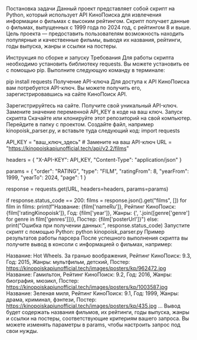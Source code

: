 Постановка задачи
Данный проект представляет собой скрипт на Python, который использует API КиноПоиска для извлечения информации о фильмах с высоким рейтингом. Скрипт получает данные о фильмах, выпущенных с 1999 года по 2024 год, с рейтингом 8 и выше. Цель проекта — предоставить пользователям возможность находить популярные и качественные фильмы, выводя их названия, рейтинги, годы выпуска, жанры и ссылки на постеры.

Инструкция по сборке и запуску
Требования
Для работы скрипта необходимо установить библиотеку requests. Вы можете установить ее с помощью pip. Выполните следующую команду в терминале:

pip install requests
Получение API-ключа
Для доступа к API КиноПоиска вам потребуется API-ключ. Вы можете получить его, зарегистрировавшись на сайте КиноПоиск API.

Зарегистрируйтесь на сайте.
Получите свой уникальный API-ключ.
Замените значение переменной API_KEY в коде на ваш ключ.
Запуск скрипта
Скачайте или клонируйте этот репозиторий на свой компьютер.
Перейдите в папку с проектом.
Создайте файл, например kinopoisk_parser.py, и вставьте туда следующий код:
import requests

API_KEY = "ваш_ключ_здесь"  # Замените на ваш API-ключ
URL = "https://kinopoiskapiunofficial.tech/api/v2.2/films"

headers = {
    "X-API-KEY": API_KEY,
    "Content-Type": "application/json"
}

params = {
    "order": "RATING",
    "type": "FILM",
    "ratingFrom": 8,
    "yearFrom": 1999,
    "yearTo": 2024,
    "page": 1
}

response = requests.get(URL, headers=headers, params=params)

if response.status_code == 200:
    films = response.json().get("films", [])
    for film in films:
        print(f"Название: {film['nameRu']}, Рейтинг КиноПоиск: {film['ratingKinopoisk']}, Год: {film['year']}, Жанры: {', '.join([genre['genre'] for genre in film['genres']])}, Постер: {film['posterUrl']}")
else:
    print("Ошибка при получении данных:", response.status_code)
Запустите скрипт с помощью Python:
python kinopoisk_parser.py
Пример результатов работы парсера
После успешного выполнения скрипта вы получите вывод в консоли с информацией о фильмах, например:

Название: Hot Wheels. За гранью воображения, Рейтинг КиноПоиск: 9.3, Год: 2015, Жанры: мультфильм, детский, Постер: https://kinopoiskapiunofficial.tech/images/posters/kp/962472.jpg
Название: Гамильтон, Рейтинг КиноПоиск: 9.2, Год: 2016, Жанры: биография, мюзикл, Постер: https://kinopoiskapiunofficial.tech/images/posters/kp/1003587.jpg
Название: Зеленая миля, Рейтинг КиноПоиск: 9.1, Год: 1999, Жанры: драма, криминал, фэнтези, Постер: https://kinopoiskapiunofficial.tech/images/posters/kp/435.jpg
...
Вывод будет содержать названия фильмов, их рейтинги, годы выпуска, жанры и ссылки на постеры, соответствующие критериям вашего запроса. Вы можете изменять параметры в params, чтобы настроить запрос под свои нужды.


